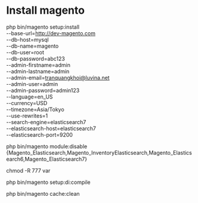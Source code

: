 # Install magento
php bin/magento setup:install \
--base-url=http://dev-magento.com \
--db-host=mysql \
--db-name=magento \
--db-user=root \
--db-password=abc123 \
--admin-firstname=admin \
--admin-lastname=admin \
--admin-email=tranquangkhoi@luvina.net \
--admin-user=admin \
--admin-password=admin123 \
--language=en_US \
--currency=USD \
--timezone=Asia/Tokyo \
--use-rewrites=1 \
--search-engine=elasticsearch7  \
--elasticsearch-host=elasticsearch7  \
--elasticsearch-port=9200


php bin/magento module:disable {Magento_Elasticsearch,Magento_InventoryElasticsearch,Magento_Elasticsearch6,Magento_Elasticsearch7}

chmod -R 777 var

php bin/magento setup:di:compile

php bin/magento cache:clean